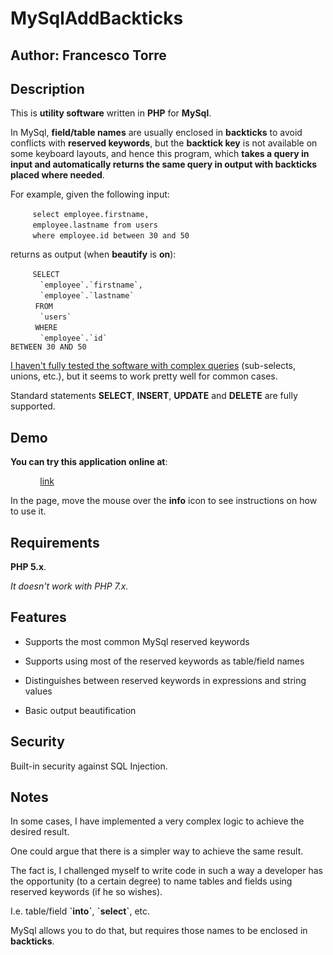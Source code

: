 # MySqlAddBackticks

## Author: Francesco Torre

## Description

This is **utility software** written in **PHP** for **MySql**.

In MySql, **field/table names** are usually enclosed in **backticks** to avoid conflicts with **reserved keywords**, but the **backtick key** is not available on some keyboard layouts, and hence this program, which **takes a query in input and automatically returns the same query in output with backticks placed where needed**.

For example, given the following input:

&nbsp;&nbsp;&nbsp;&nbsp;&nbsp;&nbsp;&nbsp;&nbsp;&nbsp;<code>select employee.firstname,</code>
<br>
&nbsp;&nbsp;&nbsp;&nbsp;&nbsp;&nbsp;&nbsp;&nbsp;&nbsp;<code>employee.lastname from users</code>
<br>
&nbsp;&nbsp;&nbsp;&nbsp;&nbsp;&nbsp;&nbsp;&nbsp;&nbsp;<code>where employee.id between 30 and 50</code>

returns as output (when **beautify** is **on**):

&nbsp;&nbsp;&nbsp;&nbsp;&nbsp;&nbsp;&nbsp;&nbsp;&nbsp;<code>SELECT</code>
<br>
&nbsp;&nbsp;&nbsp;&nbsp;&nbsp;&nbsp;&nbsp;&nbsp;&nbsp;&nbsp;&nbsp;&nbsp;<code>\`employee\`.\`firstname\`,</code>
<br>
&nbsp;&nbsp;&nbsp;&nbsp;&nbsp;&nbsp;&nbsp;&nbsp;&nbsp;&nbsp;&nbsp;&nbsp;<code>\`employee\`.\`lastname\`</code>
<br>
&nbsp;&nbsp;&nbsp;&nbsp;&nbsp;&nbsp;&nbsp;&nbsp;&nbsp;&nbsp;<code>FROM</code>
<br>
&nbsp;&nbsp;&nbsp;&nbsp;&nbsp;&nbsp;&nbsp;&nbsp;&nbsp;&nbsp;&nbsp;&nbsp;<code>\`users\`</code>
<br>
&nbsp;&nbsp;&nbsp;&nbsp;&nbsp;&nbsp;&nbsp;&nbsp;&nbsp;&nbsp;<code>WHERE</code>
<br>
&nbsp;&nbsp;&nbsp;&nbsp;&nbsp;&nbsp;&nbsp;&nbsp;&nbsp;&nbsp;&nbsp;&nbsp;<code>\`employee\`.\`id\` BETWEEN 30 AND 50</code>

<span style="text-decoration:underline">I haven't fully tested the software with complex queries</span> (sub-selects, unions, etc.), but it seems to work pretty well for common cases.

Standard statements **SELECT**, **INSERT**, **UPDATE** and **DELETE** are fully supported.

## Demo

**You can try this application online at**:

&nbsp;&nbsp;&nbsp;&nbsp;&nbsp;&nbsp;&nbsp;&nbsp;&nbsp;&nbsp;&nbsp;&nbsp;[link](#)

In the page, move the mouse over the **info** icon to see instructions on how to use it.

## Requirements

**PHP 5.x**.

*It doesn't work with PHP 7.x.*

## Features

- Supports the most common MySql reserved keywords

- Supports using most of the reserved keywords as table/field names

- Distinguishes between reserved keywords in expressions and string values

- Basic output beautification

## Security

Built-in security against SQL Injection.

## Notes

In some cases, I have implemented a very complex logic to achieve the desired result.

One could argue that there is a simpler way to achieve the same result.

The fact is, I challenged myself to write code in such a way a developer has the opportunity (to a certain degree) to name tables and fields using reserved keywords (if he so wishes).

I.e. table/field **\`into\`**, **\`select\`**, etc.

MySql allows you to do that, but requires those names to be enclosed in **backticks**.

